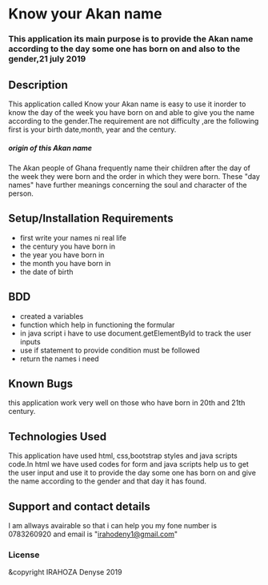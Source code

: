 # Know your Akan name
### This application its main purpose is to provide the Akan name according to the day some one has born on and also to the gender,21 july 2019

## Description
This  application called Know your Akan name is easy to use it inorder to know the day of the week you have born on and able to give you the name according to the gender.The requirement are not difficulty ,are the following first is your birth date,month, year and the century.

##### origin of this Akan name 
The Akan people of Ghana frequently name their children after the day of the week they were born and the order in which they were born. These "day names" have further meanings concerning the soul and character of the person. 
## Setup/Installation Requirements
* first write your names ni real life
* the century you have born in
* the year you have born in
* the month you have born in
* the date of birth
## BDD
* created a variables 
* function which help in functioning the formular
* in java script i have to use document.getElementById to track the user inputs
* use if statement to provide condition must be followed
* return the names i need
## Known Bugs
this application work very well on those who have born in 20th and 21th century.

## Technologies Used
This application have used html, css,bootstrap styles and java scripts code.In html we have used codes for form and java scripts help us to get the user input and use it to provide the day some one has born on and give the name according to the  gender and that day it has found.
## Support and contact details
I am allways avairable so that i can help you my fone number is 0783260920 and email is "irahodeny1@gmail.com"
### License
&copyright IRAHOZA Denyse 2019